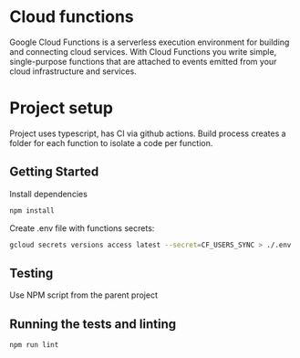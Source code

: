 # Cloud functions

Google Cloud Functions is a serverless execution environment for building and connecting cloud services. With Cloud Functions you write simple, single-purpose functions that are attached to events emitted from your cloud infrastructure and services.

# Project setup

Project uses typescript, has CI via github actions.
Build process creates a folder for each function to isolate a code per function.

## Getting Started

Install dependencies

```bash
npm install
```

Create .env file with functions secrets:

```bash
gcloud secrets versions access latest --secret=CF_USERS_SYNC > ./.env
```

## Testing

Use NPM script from the parent project

## Running the tests and linting

```bash
npm run lint
```
